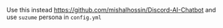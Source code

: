 Use this instead https://github.com/mishalhossin/Discord-AI-Chatbot and use `suzume` persona in `config.yml`
